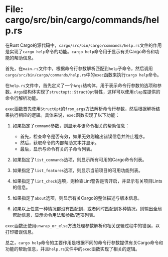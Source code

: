 # File: cargo/src/bin/cargo/commands/help.rs

在Rust Cargo的源代码中，`cargo/src/bin/cargo/commands/help.rs`文件的作用是实现了`cargo help`命令的功能。`cargo help`命令用于显示有关Cargo命令和功能的帮助信息。

首先，在`main.rs`文件中，根据命令行参数解析匹配到`help`子命令，然后调用`cargo/src/bin/cargo/commands/help.rs`中的`exec`函数来执行`cargo help`命令。

在`help.rs`文件中，首先定义了一个`Args`结构体，用于表示命令行参数的选项和参数。`Args`结构体实现了`structopt::StructOpt`特性，这样可以使用`clap`库提供的命令行解析功能。

`exec`函数首先使用`StructOpt`的`from_args`方法解析命令行参数，然后根据解析结果执行相应的逻辑。具体来说，`exec`函数实现了以下功能：

1. 如果指定了`command`参数，则显示与该命令相关的帮助信息：
   - 首先，检查命令是否有效，如果无效则输出错误信息并终止程序。
   - 然后，获取命令的内部帮助文本并显示。
   - 最后，显示与命令有关的子命令列表。

2. 如果指定了`list_commands`选项，则显示所有可用的Cargo命令列表。

3. 如果指定了`list_features`选项，则显示当前项目的可用功能列表。

4. 如果指定了`lint_check`选项，则检查Lint警告是否开启，并显示有关项目Lints的信息。

5. 如果指定了`about`选项，则显示有关Cargo的整体描述与版本信息。

6. 如果以上任意一种情况都没有匹配到，或者同时匹配到多种情况，则输出全局帮助信息，显示命令用法和参数/选项列表。

`exec`函数还使用`unwrap_or_else`方法处理参数解析和相关逻辑过程中的错误，以打印错误信息。

总之，`cargo help`命令的主要作用是根据不同的命令行参数提供有关Cargo命令和功能的帮助信息，并且`help.rs`文件中的`exec`函数实现了相关的逻辑。

